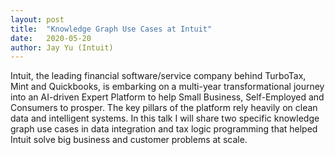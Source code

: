 ```yaml
---
layout: post
title:  "Knowledge Graph Use Cases at Intuit"
date:   2020-05-20
author: Jay Yu (Intuit)
---
```


Intuit, the leading financial software/service company behind TurboTax, Mint and Quickbooks, is embarking on a multi-year transformational journey into an AI-driven Expert Platform to help Small Business, Self-Employed and Consumers to prosper. The key pillars of the platform rely heavily on clean data and intelligent systems. In this talk I will share two specific knowledge graph use cases in data integration and tax logic programming that helped Intuit solve big business and customer problems at scale.

